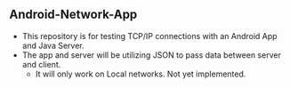 ## Android-Network-App
* This repository is for testing TCP/IP connections with an Android App and Java Server.
* The app and server will be utilizing JSON to pass data between server and client.
  *  It will only work on Local networks. Not yet implemented.
